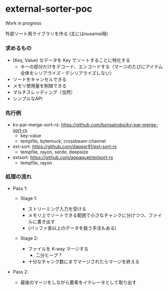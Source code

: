 # external-sorter-poc

Work in progress

外部ソート用ライブラリを作る (主にはnusamai用) 

### 求めるもの

- (Key, Value) なデータを Key でソートすることに特化する
    - キーの部分だけをデコード、エンコードする（マージのたびにアイテム全体をシリアライズ・デシリアライズしない）
- ソートをキャンセルできる
- メモリ使用量を制限できる
- マルチスレッディング（当然）
- シンプルなAPI

### 先行例

- kv-par-merge-sort-rs: https://github.com/bonsairobo/kv-par-merge-sort-rs
    - key-value
    - tempfile, bytemuck, crossbeam-channel
- ext-sort: https://github.com/dapper91/ext-sort-rs
    - tempfile, rayon, serde, deepsize
- extsort: https://github.com/appaquet/extsort-rs
    - tempfile, rayon

### 処理の流れ

- Pass 1:
    - Stage 1:
        - ストリーミング入力を受ける
        - メモリ上でソートできる範囲で小さなチャンクに分けつつ、ファイルに書き出す
        - (バッファ長以上のデータを扱う手法もある)

    - Stage 2:
        - ファイルを K-way マージする
            - 二分ヒープ？
        - 十分なチャンク数にまでマージされたらマージを終える

- Pass 2:
    - 最後のマージをしながら要素をイテレータとして取り出す
